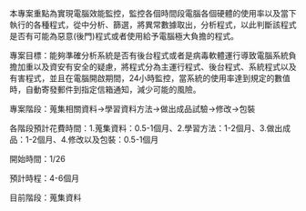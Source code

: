 本專案重點為實現電腦效能監控，監控各個時間段電腦各個硬體的使用率以及當下執行的各種程式，從中分析、篩選，將異常數據取出，分析程式，以此判斷該程式是否有可能為惡意(後門)程式或者使用給予電腦極大負擔的程式。

專案目標：能夠準確分析系統是否有後台程式或者是病毒軟體運行導致電腦系統負擔加重以及資安有安全的疑慮，將程式分為主運行程式、後台程式、系統程式以及有害程式，並且在電腦開啟期間，24小時監控，當系統的使用率達到規定的數值時，自動寄發郵件到指定信箱通知，減少可能的風險。

專案階段：蒐集相關資料->學習資料方法->做出成品試驗->修改->包裝

各階段預計花費時間：1.蒐集資料：0.5-1個月、2.學習方法：1-2個月、3.做出成品：1-2個月、4.修改以及包裝：0.5-1個月

開始時間：1/26

預計時程：4-6個月

目前階段：蒐集資料
